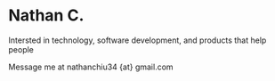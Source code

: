 <!DOCTYPE html>
<html>
<head>
	<title>Nathan Chiu</title>
</head>
<body>
	<h1> Nathan C. </h1>
	<p> Intersted in technology, software development, and products that help people </p>
	<p> Message me at nathanchiu34 {at} gmail.com </p>
</body>
</html>